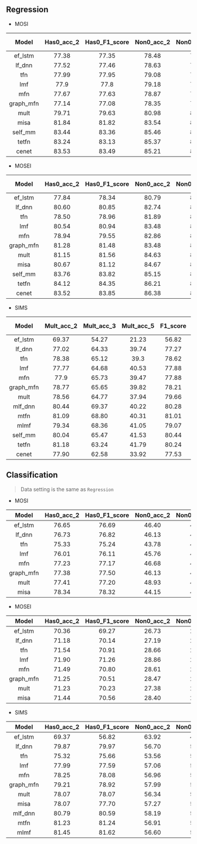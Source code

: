 ## Regression

- MOSI

| Model |Has0_acc_2 |Has0_F1_score |Non0_acc_2 |Non0_F1_score |Mult_acc_5 |Mult_acc_7 |MAE |Corr | Data Setting |
| :---: | :---: | :---: | :---: | :---: | :---: | :---: | :---: | :---: | :---: |
| ef_lstm |77.38 |77.35 |78.48 |78.51 |40.15 |35.39 |94.88 |66.9 | Aligned |
| lf_dnn |77.52 |77.46 |78.63 |78.63 |38.05 |34.52 |95.48 |65.84 | Unaligned |
| tfn |77.99 |77.95 |79.08 |79.11 |39.39 |34.46 |94.73 |67.33 | Unaligned |
| lmf |77.9 |77.8 |79.18 |79.15 |38.13 |33.82 |95.04 |65.1 | Unaligned |
| mfn |77.67 |77.63 |78.87 |78.90 |40.47 |35.83 |92.68 |67.02 | Aligned |
| graph_mfn |77.14 |77.08 |78.35 |78.35 |38.63 |34.64 |95.57 |64.86 | Aligned |
| mult |79.71 |79.63 |80.98 |80.95 |42.68 |36.91 |87.99 |70.22 | Unaligned |
| misa |81.84 |81.82 |83.54 |83.58 |47.08 |41.37 |77.65 |77.81 | Unaligned |
| self_mm |83.44 |83.36 |85.46 |85.43 |53.47 |46.67 |70.80 |79.63 | Unaligned |
| tetfn |83.24 |83.13 |85.37 |85.33 |53.64 |45.77 |70.84 |79.84 | Aligned |
| cenet |83.53 |83.49 |85.21 |85.22 |50.87 |44.90 |72.54 |79.53 | Unaligned |

- MOSEI

| Model |Has0_acc_2 |Has0_F1_score |Non0_acc_2 |Non0_F1_score |Mult_acc_5 |Mult_acc_7 |MAE |Corr | Data Setting|
| :---: | :---: | :---: | :---: | :---: | :---: | :---: | :---: | :---: | :---: |
| ef_lstm |77.84 |78.34 |80.79 |80.67 |51.16 |50.01 |60.05 |68.25 | Aligned |
| lf_dnn |80.60 |80.85 |82.74 |82.52 |51.97 |50.83 |58.02 |70.87 | Unaligned |
| tfn |78.50 |78.96 |81.89 |81.74 |53.10 |51.60 |57.26 |71.41 | Unaligned |
| lmf |80.54 |80.94 |83.48 |83.36 |52.99 |51.59 |57.57 |71.69 | Unaligned |
| mfn |78.94 |79.55 |82.86 |82.85 |52.76 |51.34 |57.33 |71.82 | Aligned |
| graph_mfn |81.28 |81.48 |83.48 |83.23 |52.69 |51.37 |57.45 |71.33 | Aligned |
| mult |81.15 |81.56 |84.63 |84.52 |54.18 |52.84 |55.93 |73.31 | Unaligned |
| misa |80.67 |81.12 |84.67 |84.66 |53.63 |52.05 |55.75 |75.15 | Unaligned |
| self_mm |83.76 |83.82 |85.15 |84.90 |55.53 |53.87 |53.09 |76.49 | Unaligned |
| tetfn |84.12 |84.35 |86.21 |86.11 |55.78 |53.90 |53.73 |76.96 | Aligned |
| cenet |83.52 |83.85 |86.38 |86.32 |56.15 |54.26 |52.59 |77.75 | Unaligned |

- SIMS

| Model |Mult_acc_2 |Mult_acc_3 |Mult_acc_5 |F1_score |MAE |Corr | Data Setting |
| :---: | :---: | :---: | :---: | :---: | :---: | :---: | :---: |
| ef_lstm |69.37 |54.27 |21.23 |56.82 |59.07 |5.45 | Unaligned |
| lf_dnn |77.02 |64.33 |39.74 |77.27 |44.63 |55.51 | Unaligned |
| tfn |78.38 |65.12 |39.3 |78.62 |43.22 |59.1 | Unaligned |
| lmf |77.77 |64.68 |40.53 |77.88 |44.12 |57.59 | Unaligned |
| mfn |77.9 |65.73 |39.47 |77.88 |43.49 |58.24 | Unaligned |
| graph_mfn |78.77 |65.65 |39.82 |78.21 |44.5 |57.84 | Unaligned |
| mult |78.56 |64.77 |37.94 |79.66 |45.32 |56.41 | Unaligned |
| mlf_dnn |80.44 |69.37 |40.22 |80.28 |39.58 |66.52 | Unaligned |
| mtfn |81.09 |68.80 |40.31 |81.01 |39.54 |66.58 | Unaligned |
| mlmf |79.34 |68.36 |41.05 |79.07 |40.91 |63.90 | Unaligned |
| self_mm |80.04 |65.47 |41.53 |80.44 |42.50 |59.52 | Unaligned |
| tetfn |81.18 |63.24 |41.79 |80.24 |42.00 |57.65 | Unaligned |
| cenet |77.90 |62.58 |33.92 |77.53 |47.09 |53.95 | Unaligned |

## Classification
> Data setting is the same as `Regression`

- MOSI

| Model |Has0_acc_2 |Has0_F1_score |Non0_acc_2 |Non0_F1_score |Acc_3 |F1_score_3 |
| :---: | :---: | :---: | :---: | :---: | :---: | :---: |
| ef_lstm |76.65 |76.69 |46.40 |46.55 |74.43 |72.74 |
| lf_dnn |76.73 |76.82 |46.13 |46.62 |74.64 |72.99 |
| tfn |75.33 |75.24 |43.78 |45.55 |73.44 |71.86 |
| lmf |76.01 |76.11 |45.76 |46.34 |74.11 |72.50 |
| mfn |77.23 |77.17 |46.68 |46.78 |74.99 |73.22 |
| graph_mfn |77.38 |77.50 |46.13 |46.96 |75.34 |73.71 |
| mult |77.41 |77.20 |48.93 |47.29 |74.99 |73.06 |
| misa |78.34 |78.32 |44.15 |46.75 |76.30 |74.57 |

- MOSEI

| Model |Has0_acc_2 |Has0_F1_score |Non0_acc_2 |Non0_F1_score |Acc_3 |F1_score_3 |
| :---: | :---: | :---: | :---: | :---: | :---: | :---: |
| ef_lstm |70.36 |69.27 |26.73 |28.12 |66.09 |63.68 |
| lf_dnn |71.18 |70.14 |27.19 |28.67 |67.35 |64.65 |
| tfn |71.54 |70.91 |28.66 |28.75 |66.63 |63.93 |
| lmf |71.90 |71.26 |28.86 |28.92 |66.59 |64.86 |
| mfn |71.49 |70.80 |28.61 |28.70 |66.59 |64.31 |
| graph_mfn |71.25 |70.51 |28.47 |28.77 |66.39 |64.00 |
| mult |71.23 |70.23 |27.38 |28.67 |67.04 |65.01 |
| misa |71.44 |70.56 |28.40 |29.03 |67.63 |65.39 |

- SIMS

| Model |Has0_acc_2 |Has0_F1_score |Non0_acc_2 |Non0_F1_score |Acc_3 |F1_score_3 |
| :---: | :---: | :---: | :---: | :---: | :---: | :---: |
| ef_lstm |69.37 |56.82 |63.92 |49.85 |54.27 |38.18 |
| lf_dnn |79.87 |79.97 |56.70 |55.27 |70.20 |65.29 |
| tfn |75.32 |75.66 |53.56 |52.79 |65.95 |62.04 |
| lmf |77.99 |77.59 |57.06 |53.83|66.87 |62.46 |
| mfn |78.25 |78.08 |56.96 |54.14 |67.57 |
| graph_mfn |79.21 |78.92 |57.99 |54.66 |68.44 |63.44 |
| mult |78.07 |78.07 |56.34 |54.26 |68.27 |64.23 |
| misa |78.07 |77.70 |57.27 |53.99 |67.05 |60.98 |
| mlf_dnn |80.79 |80.59 |58.19 |55.55 |70.37 |65.94 |
| mtfn |81.23 |81.24 |56.91 |55.29 |70.28 |66.44 |
| mlmf |81.45 |81.62 |56.60 |55.66 |71.60 |70.45 |

